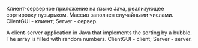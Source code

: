 Клиент-серверное приложение на языке Java, реализующее сортировку пузырьком. Массив заполнен случайными числами. 
ClientGUI - клиент; Server - сервер.

A client-server application in Java that implements the sorting by a bubble. The array is filled with random numbers. 
ClientGUI - client; Server - server.
